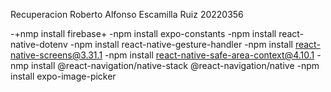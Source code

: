 Recuperacion
Roberto Alfonso Escamilla Ruiz
20220356

-+nmp install firebase+
-npm install expo-constants
-npm install react-native-dotenv
-npm install react-native-gesture-handler
-npm install react-native-screens@3.31.1
-npm install react-native-safe-area-context@4.10.1
-nmp install @react-navigation/native-stack @react-navigation/native
-npm install expo-image-picker

